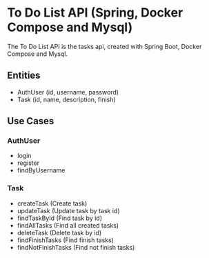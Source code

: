 # To Do List API (Spring, Docker Compose and Mysql)


The To Do List API is the tasks api, created with Spring Boot, Docker Compose and Mysql.


## Entities

- AuthUser (id, username, password)
- Task (id, name, description, finish)


## Use Cases

### AuthUser
- login
- register
- findByUsername

### Task
- createTask (Create task)
- updateTask (Update task by task id)
- findTaskById (Find task by id)
- findAllTasks (Find all created tasks)
- deleteTask (Delete task by id)
- findFinishTasks (Find finish tasks)
- findNotFinishTasks (Find not finish tasks)
